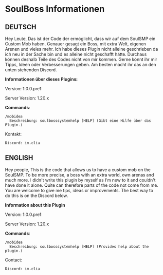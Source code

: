 # **SoulBoss Informationen**

## DEUTSCH

Hey Leute,
Das ist der Code der ermöglicht, dass wir auf dem SoulSMP ein Custom Mob haben.
Genauer gesagt ein Boss, mit extra Welt, eigenen Arenen und vieles mehr.
Ich habe dieses Plugin nicht alleine geschrieben da ich neu in der Sache bin und
es alleine nicht geschafft hätte. Durchaus können deshalb Teile des Codes
nicht von mir kommen. Gerne könnt ihr mir Tipps, Ideen oder Verbesserungen geben.
Am besten macht ihr das an den unten stehenden Discord.

**Informationen über dieses Plugins:**

  Version: 1.0.0.pre1

  Server Version: 1.20.x

  **Commands**:

    /mobidea
      Beschreibung: soulbosssystemhelp [HELP] (Gibt eine Hilfe über das Plugin.)

  Kontakt:
    
    Discord: im.elia

## ENGLISH

Hey people,
This is the code that allows us to have a custom mob on the SoulSMP.
To be more precise, a boss with an extra world, own arenas and much more.
I didn't write this plugin by myself as I'm new to it and
couldn't have done it alone. Quite can therefore parts of the code
not come from me. You are welcome to give me tips, ideas or improvements.
The best way to do this is on the Discord below.

**Information about this Plugin**

  Version: 1.0.0.pre1
  
  Server Version: 1.20.x

  **Commands**:

    /mobidea
      Beschreibung: soulbosssystemhelp [HELP] (Provides help about the plugin.)

  Contact:

    Discord: im.elia
